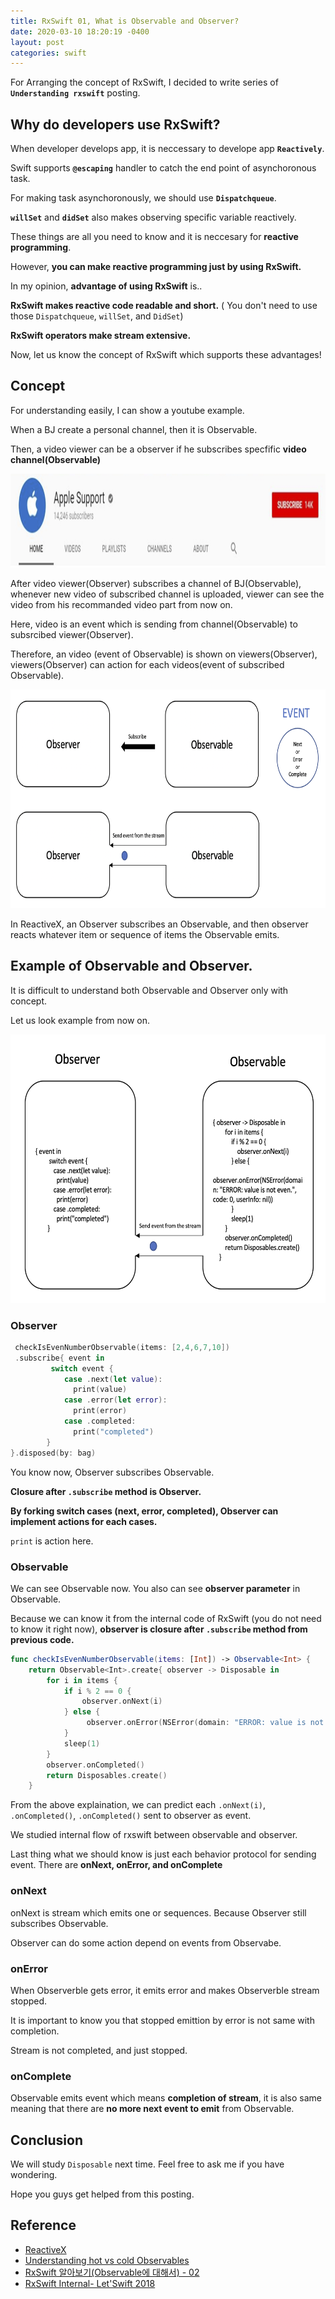```yaml
---
title: RxSwift 01, What is Observable and Observer?
date: 2020-03-10 18:20:19 -0400
layout: post
categories: swift
---
```



For Arranging the concept of RxSwift, I decided to write series of __`Understanding rxswift`__ posting.

## Why do developers use RxSwift?
When developer develops app, it is neccessary to develope app __`Reactively`__. 

Swift supports __`@escaping`__ handler to catch the end point of asynchoronous task.

For making task asynchoronously, we should use __`Dispatchqueue`__.   

__`willSet`__ and __`didSet`__ also makes observing specific variable reactively.
 
These things are all you need to know and it is neccesary for __reactive programming__.

However, __you can make reactive programming just by using RxSwift.__


In my opinion, __advantage of using RxSwift__ is..

__RxSwift makes reactive code readable and short.__ ( You don't need to use those `Dispatchqueue`, `willSet`, and `DidSet`)
 
__RxSwift operators make stream extensive.__ 


Now, let us know the concept of RxSwift which supports these advantages!


## Concept

For understanding easily, I can show a youtube example.

When a BJ create a personal channel, then it is Observable.

Then, a video viewer can be a observer if he subscribes specfific __video channel(Observable)__


<img src="/images/observable/observable1.png" width="800" height="150">

After video viewer(Observer) subscribes a channel of BJ(Observable), whenever new video of subscribed channel is uploaded, viewer can see the video from his recommanded video part from now on.

Here, video is an event which is sending from channel(Observable) to subsrcibed viewer(Observer).

Therefore, an video (event of Observable) is shown on viewers(Observer), viewers(Observer) can action for each videos(event of subscribed Observable).

<img src="/images/observable/observable2.png" width="600" height="350">

In ReactiveX, an Observer subscribes an Observable, and then observer reacts whatever item or sequence of items the Observable emits.

## Example of Observable and Observer.
It is difficult to understand both Observable and Observer only with concept.

Let us look example from now on.

<img src="/images/observable/observable3.png" width="550" height="430">

### Observer 
```swift
 checkIsEvenNumberObservable(items: [2,4,6,7,10])
 .subscribe{ event in
         switch event {
            case .next(let value):
              print(value)
            case .error(let error):
              print(error)
            case .completed:
              print("completed")
        }
}.disposed(by: bag)

```
You know now, Observer subscribes Observable.

__Closure after `.subscribe` method is Observer.__

__By forking switch cases (next, error, completed), Observer can implement actions for each cases.__

`print` is action here. 
 

### Observable
We can see Observable now.
You also can see __observer parameter__ in Observable.

Because we can know it from the internal code of RxSwift (you do not need to know it right now), __observer is closure after `.subscribe` method  from previous code.__ 



```swift
func checkIsEvenNumberObservable(items: [Int]) -> Observable<Int> {
    return Observable<Int>.create{ observer -> Disposable in
        for i in items {
            if i % 2 == 0 {
                observer.onNext(i)
            } else {
                 observer.onError(NSError(domain: "ERROR: value is not even.", code: 0, userInfo: nil))
            }
            sleep(1)
        }
        observer.onCompleted()
        return Disposables.create()
    }
```

From the above explaination, we can predict each `.onNext(i)`, `.onCompleted()`, `.onCompleted()` sent to observer as event.



We studied internal flow of rxswift between observable and observer.

Last thing what we should know is just each behavior protocol for sending event.
There are __onNext, onError, and onComplete__

### onNext
onNext is stream which emits one or sequences.
Because Observer still subscribes Observable.

Observer can do some action depend on events from Observabe.

### onError 
When Observerble gets error, it emits error and makes Observerble stream stopped. 

It is important to know you that stopped emittion by error is not same with completion.

Stream is not completed, and just stopped.

### onComplete
Observable emits event which means __completion of stream__, it is also same meaning that there are __no more next event to emit__ from Observable.

## Conclusion 
We will study `Disposable` next time.
Feel free to ask me if you have wondering.

Hope you guys get helped from this posting.


## Reference 
- [ReactiveX](http://reactivex.io/)
- [Understanding hot vs cold Observables](https://medium.com/@luukgruijs/understanding-hot-vs-cold-observables-62d04cf92e03)
- [RxSwift 알아보기(Observable에 대해서) - 02](https://magi82.github.io/ios-rxswift-02/)
- [RxSwift Internal- Let'Swift 2018](https://www.youtube.com/watch?v=DsE-sagI04A&t=767s)
